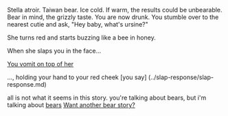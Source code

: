 Stella atroir.
Taiwan bear.
Ice cold. If warm, the results could be unbearable.
Bear in mind, the grizzly taste.
You are now drunk. You stumble over to the nearest cutie and ask, "Hey baby, what's ursine?"

She turns red and starts buzzing like a bee in honey.

When she slaps you in the face...

[You vomit on top of her](../vomit/vomit.md)

..., holding your hand to your red cheek [you say] (../slap-response/slap-response.md)

all is not what it seems in this story.
you're talking about bears, but i'm talking about
[bears](https://twitter.com/ChicagoBears?ref_src=twsrc%5Egoogle%7Ctwcamp%5Eserp%7Ctwgr%5Eauthor)
[Want another bear story?](../bear-story/bear-story.md)
